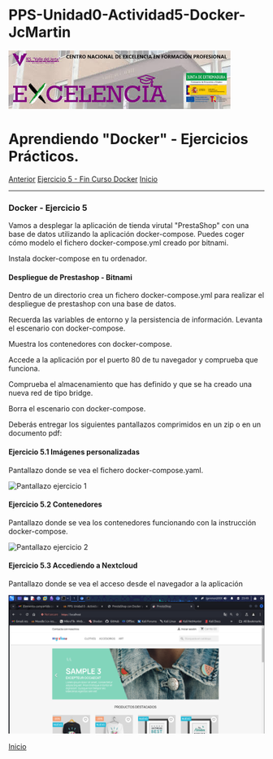 # PPS-Unidad0-Actividad5-Docker-JcMartin

![logotipo IES Valle del Jerte](../imagenes/excelencia.jpeg)

Aprendiendo "Docker" - Ejercicios Prácticos.
======

[Anterior](./Ejercicio4.md)
[Ejercicio 5 - Fin Curso Docker](#Docker---Ejercicio-5)
[Inicio](./Ejercicio1.md)


--- 


### Docker - Ejercicio 5

Vamos a desplegar la aplicación de tienda virutal "PrestaShop" con una base de datos utilizando la aplicación docker-compose.
Puedes coger cómo modelo el fichero docker-compose.yml creado por bitnami.

Instala docker-compose en tu ordenador.


#### Despliegue de Prestashop - Bitnami


Dentro de un directorio crea un fichero docker-compose.yml para realizar el despliegue de prestashop con una base de datos.

Recuerda las variables de entorno y la persistencia de información.
Levanta el escenario con docker-compose.

Muestra los contenedores con docker-compose.

Accede a la aplicación por el puerto 80 de tu navegador y comprueba que funciona.

Comprueba el almacenamiento que has definido y que se ha creado una nueva red de tipo bridge.

Borra el escenario con docker-compose.


Deberás entregar los siguientes pantallazos comprimidos en un zip o en un documento pdf:

#### Ejercicio 5.1 Imágenes personalizadas

Pantallazo donde se vea el fichero docker-compose.yaml.

![Pantallazo ejercicio 1](../imagenes/Docker5-compos1.png)

#### Ejercicio 5.2 Contenedores

Pantallazo donde se vea los contenedores funcionando con la instrucción docker-compose.

![Pantallazo ejercicio 2](../imagenes/Docker5-yml2.pnp)


#### Ejercicio 5.3 Accediendo a Nextcloud
Pantallazo donde se vea el acceso desde el navegador a la aplicación 

![Pantallazo ejercicio 3](../imagenes/Docker5-presta3.png)


[Inicio](#Docker---Ejercicio-5)

